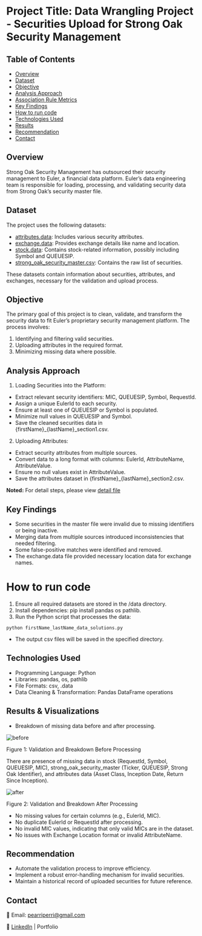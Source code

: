 # Project Title: Data Wrangling Project - Securities Upload for Strong Oak Security Management

## Table of Contents
- [Overview](#overview)
- [Dataset](#dataset)
- [Objective](#objective)
- [Analysis Approach](#analysis-approach)
- [Association Rule Metrics](#Association-Rule-Metrics)
- [Key Findings](#key-findings)
- [How to run code](#how-to-run-code)
- [Technologies Used](#technologies-used)
- [Results](#results)
- [Recommendation](#recommendation)
- [Contact](#contact)

## Overview

Strong Oak Security Management has outsourced their security management to Euler, a financial data platform. Euler’s data engineering team is responsible for loading, processing, and validating security data from Strong Oak’s security master file.

## Dataset

The project uses the following datasets:
- [attributes.data](Data/attributes.data): Includes various security attributes.
- [exchange.data](Data/exchange.data): Provides exchange details like name and location.
- [stock.data](Data/stock.data): Contains stock-related information, possibly including Symbol and QUEUESIP.
- [strong_oak_security_master.csv](Data/strong_oak_security_master.csv): Contains the raw list of securities.

These datasets contain information about securities, attributes, and exchanges, necessary for the validation and upload process.

## Objective
The primary goal of this project is to clean, validate, and transform the security data to fit Euler’s proprietary security management platform. The process involves:
1. Identifying and filtering valid securities.
2. Uploading attributes in the required format.
3. Minimizing missing data where possible.

## Analysis Approach
1. Loading Securities into the Platform:
- Extract relevant security identifiers: MIC, QUEUESIP, Symbol, RequestId.
- Assign a unique EulerId to each security.
- Ensure at least one of QUEUESIP or Symbol is populated.
- Minimize null values in QUEUESIP and Symbol.
- Save the cleaned securities data in {firstName}_{lastName}_section1.csv.

2. Uploading Attributes:

- Extract security attributes from multiple sources.
- Convert data to a long format with columns: EulerId, AttributeName, AttributeValue.
- Ensure no null values exist in AttributeValue.
- Save the attributes dataset in {firstName}_{lastName}_section2.csv.

**Noted:** For detail steps, please view [detail file](Detail_Steps_README.md)

## Key Findings

- Some securities in the master file were invalid due to missing identifiers or being inactive.
- Merging data from multiple sources introduced inconsistencies that needed filtering.
- Some false-positive matches were identified and removed.
- The exchange.data file provided necessary location data for exchange names.

# How to run code

1. Ensure all required datasets are stored in the /data directory.
2. Install dependencies: pip install pandas os pathlib.
3. Run the Python script that processes the data:
```
python firstName_lastName_data_solutions.py
```
- The output csv files will be saved in the specified directory.

## Technologies Used
- Programming Language: Python
- Libraries: pandas, os, pathlib
- File Formats: csv, .data
- Data Cleaning & Transformation: Pandas DataFrame operations

## Results & Visualizations
- Breakdown of missing data before and after processing.

![before](https://github.com/user-attachments/assets/e6db559f-a352-4ccd-af85-5d4ae5e56b63)

Figure 1: Validation and Breakdown Before Processing

There are presence of missing data in stock (RequestId, Symbol, QUEUESIP, MIC), strong_oak_security_master (Ticker, QUEUESIP, Strong Oak Identifier), and attributes data (Asset Class, Inception Date, Return Since Inception).

![after](https://github.com/user-attachments/assets/ed082976-9a04-44ff-ac98-ebfe65ae7702)

Figure 2: Validation and Breakdown After Processing

- No missing values for certain columns (e.g., EulerId, MIC).
- No duplicate EulerId or RequestId after processing.
- No invalid MIC values, indicating that only valid MICs are in the dataset.
- No issues with Exchange Location format or invalid AttributeName.

## Recommendation
- Automate the validation process to improve efficiency.
- Implement a robust error-handling mechanism for invalid securities.
- Maintain a historical record of uploaded securities for future reference.

## Contact

📧 Email: pearriperri@gmail.com

🔗 [LinkedIn](https://www.linkedin.com/in/phan-chenh-6a7ba127a/) | Portfolio

